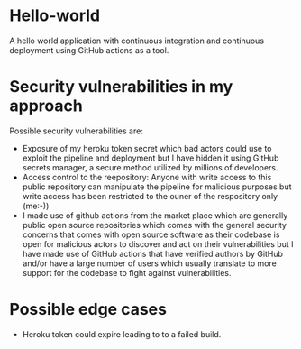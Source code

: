# Hello-world
A hello world application with continuous integration and continuous deployment using GitHub actions as a tool.

# Security vulnerabilities in my approach
Possible security vulnerabilities are:
- Exposure of my heroku token secret which bad actors could use to exploit the pipeline and deployment but I have hidden it using GitHub secrets manager, a secure method utilized by millions of developers.
- Access control to the reepository: Anyone with write access to this public repository can manipulate the pipeline for malicious purposes but write access has been restricted to  the ouner of the respository only (me:-))
- I made use of github actions from the market place which are generally public open source repositories which comes with the general security concerns that comes with open source software as their codebase is open for malicious actors to discover and act on their vulnerabilities but I have made use of GitHub actions that have verified authors by GitHub and/or have a large number of users which usually translate to more support for the codebase to fight against vulnerabilities.

# Possible edge cases

- Heroku token could expire leading to to a failed build.

